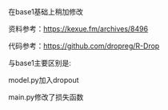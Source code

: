 在base1基础上稍加修改

资料参考：https://kexue.fm/archives/8496

代码参考：https://github.com/dropreg/R-Drop

与base1主要区别是:

model.py加入dropout

main.py修改了损失函数
